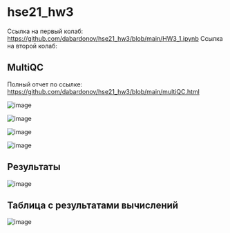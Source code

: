# hse21_hw3
Ссылка на первый колаб:
https://github.com/dabardonov/hse21_hw3/blob/main/HW3_1.ipynb
Ссылка на второй колаб:

## MultiQC

Полный отчет по ссылке:
https://github.com/dabardonov/hse21_hw3/blob/main/multiQC.html

![image](https://user-images.githubusercontent.com/93095449/144618051-f2a00070-2e19-46e0-af99-f7fe86a946d9.png)

![image](https://user-images.githubusercontent.com/93095449/144618176-be4ce788-479a-4b88-80a1-7c2cd788996d.png)

![image](https://user-images.githubusercontent.com/93095449/144618259-2a728913-9ec9-4b89-ae44-beccf79c591c.png)

![image](https://user-images.githubusercontent.com/93095449/144618374-a6602d92-6f58-4a03-9519-d2198016508b.png)

## Результаты 

![image](https://user-images.githubusercontent.com/93095449/144634918-0f669d9c-784b-4fec-9a4b-6d31a9e64bea.png)

## Таблица с результатами вычислений

![image](https://user-images.githubusercontent.com/93095449/144633373-7dfad841-5080-4999-a736-a60276ae5572.png)

